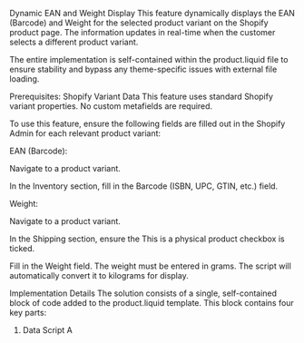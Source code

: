 

Dynamic EAN and Weight Display
This feature dynamically displays the EAN (Barcode) and Weight for the selected product variant on the Shopify product page. The information updates in real-time when the customer selects a different product variant.

The entire implementation is self-contained within the product.liquid file to ensure stability and bypass any theme-specific issues with external file loading.

Prerequisites: Shopify Variant Data
This feature uses standard Shopify variant properties. No custom metafields are required.

To use this feature, ensure the following fields are filled out in the Shopify Admin for each relevant product variant:

EAN (Barcode):

Navigate to a product variant.

In the Inventory section, fill in the Barcode (ISBN, UPC, GTIN, etc.) field.

Weight:

Navigate to a product variant.

In the Shipping section, ensure the This is a physical product checkbox is ticked.

Fill in the Weight field. The weight must be entered in grams. The script will automatically convert it to kilograms for display.

Implementation Details
The solution consists of a single, self-contained block of code added to the product.liquid template. This block contains four key parts:

1. Data Script
A <script> tag generates a global JavaScript object named window.productVariantData. This object is populated on the server-side using Liquid and contains a map of all variant IDs to their corresponding barcode and weight.

2. HTML Placeholders
A container <div class="product-details-extra"> with nested rows (.product-ean, .product-weight) is added to the page. These elements are hidden by default (display: none;) and act as targets for the JavaScript to inject the dynamic data.

3. CSS Styles
An embedded <style> block provides all necessary styling for the new section, including layout, typography, and borders. This ensures a consistent look and feel without relying on external or potentially non-functional Custom CSS fields.

4. JavaScript Logic
A self-contained <script>, wrapped in a DOMContentLoaded event listener, controls the feature's logic.

It defines an updateProductDetails function that finds the placeholder elements and updates their content.

It listens for the standard 'change' event on the product form.

When a variant is changed, it reads the new variant data from event.dataset.variant and calls the updateProductDetails function.

It also runs once on page load to display the details for the initially selected variant.

How to Use
Navigate to a product variant in the Shopify Admin.

In the Inventory section, enter the EAN into the Barcode field.

In the Shipping section, enter the product's weight in grams into the Weight field.

Save the variant.

The EAN and/or Weight will now automatically appear on the product page for that variant. If a field is left empty for a variant, its corresponding row will not be displayed.
